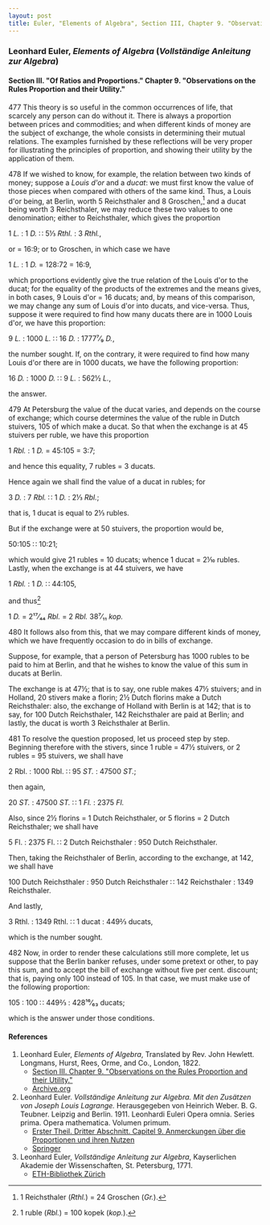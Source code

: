 ```yaml
---
layout: post
title: Euler, "Elements of Algebra", Section III, Chapter 9. "Observations on the Rules Proportion and their Utility."
---
```


### Leonhard Euler, *Elements of Algebra* (*Vollständige Anleitung zur Algebra*)

#### Section III. "Of Ratios and Proportions." Chapter 9. "Observations on the Rules Proportion and their Utility."

477 This theory is so useful in the common occurrences
of life, that scarcely any person can do without it. There
is always a proportion between prices and commodities; and
when different kinds of money are the subject of exchange,
the whole consists in determining their mutual relations.
The examples furnished by these reflections will be very
proper for illustrating the principles of proportion, and
showing their utility by the application of them.

478 If we wished to know, for example, the relation
between two kinds of money; suppose a *Louis d'or* and
a *ducat*: we must first know the value of those pieces when
compared with others of the same kind. Thus, a Louis d'or being,
at Berlin, worth 5 Reichsthaler and 8 Groschen,[^1] and
a ducat being worth 3 Reichsthaler, we may reduce these two
values to one denomination; either to Reichsthaler, which
gives the proportion

[^1]: 1 Reichsthaler (*Rthl.*) = 24 Groschen (*Gr.*).

1 *L.* : 1 *D.* ∷ 5⅓ *Rthl.* : 3 *Rthl.*,

or = 16:9; or to Groschen, in which case we have

1 *L.* : 1 *D.* = 128:72 = 16:9,

which proportions evidently give the true relation of
the Louis d'or to the ducat; for the equality of the products
of the extremes and the means gives, in both cases,
9 Louis d'or = 16 ducats;
and, by means of this comparison, we may
change any sum of Louis d'or into ducats, and vice-versa.
Thus, suppose it were required to find how many ducats
there are in 1000 Louis d'or, we have this proportion:

9 *L.* : 1000 *L.* ∷ 16 *D.* : 1777⁷⁄₉ *D.*,

the number sought. If, on the contrary, it were required to find how many
Louis d'or there are in 1000 ducats, we have the following
proportion:

16 *D.* : 1000 *D.* ∷ 9 *L.* : 562½ *L.*,

the answer.

479 At Petersburg the value of the ducat varies, and
depends on the course of exchange; which course determines
the value of the ruble in Dutch stuivers, 105 of
which make a ducat. So that when the exchange is at 45
stuivers per ruble, we have this proportion

1 *Rbl.* : 1 *D.* = 45:105 = 3:7;

and hence this equality, 7 rubles = 3 ducats.

Hence again we shall find the value of a ducat in rubles;
for

3 *D.* : 7 *Rbl.* ∷ 1 *D.* : 2⅓ *Rbl.*;

that is, 1 ducat is equal to 2⅓ rubles.

But if the exchange were at 50 stuivers, the proportion
would be,

50:105 ∷ 10:21;

which would give 21 rubles = 10 ducats; whence
1 ducat = 2⅒ rubles. Lastly, when the exchange is at 44 stuivers,
we have

1 *Rbl.* : 1 *D.* ∷ 44:105,

and thus[^2]

[^2]: 1 ruble (*Rbl.*) = 100 kopek (*kop.*).

1 *D.* = 2¹⁷⁄₄₄ *Rbl.* = 2 *Rbl.* 38⁷⁄₁₁ *kop.*

480 It follows also from this, that we may compare different kinds of money,
which we have frequently occasion to do in bills of exchange.

Suppose, for example, that a person of Petersburg has
1000 rubles to be paid to him at Berlin, and that he wishes
to know the value of this sum in ducats at Berlin.

The exchange is at 47½; that is to say, one ruble makes
47½ stuivers; and in Holland, 20 stivers make a florin; 2½
Dutch florins make a Dutch Reichsthaler: also, the exchange of
Holland with Berlin is at 142; that is to say, for 100 Dutch
Reichsthaler, 142 Reichsthaler are paid at Berlin; and lastly, the ducat
is worth 3 Reichsthaler at Berlin.

481 To resolve the question proposed, let us proceed
step by step. Beginning therefore with the stivers, since
1 ruble = 47½ stuivers, or 2 rubles = 95 stuivers, we shall
have

2 Rbl. : 1000 Rbl. ∷ 95 *ST.* : 47500 *ST.*;

then again,

20 *ST.* : 47500 *ST.* ∷ 1 *Fl.* : 2375 *Fl.*

Also, since 2½ florins = 1 Dutch Reichsthaler, or 5 florins = 2 Dutch Reichsthaler;
we shall have

5 Fl. : 2375 Fl. ∷ 2 Dutch Reichsthaler : 950 Dutch Reichsthaler.

Then, taking the Reichsthaler of Berlin, according to the exchange, at 142, we shall have

100 Dutch Reichsthaler : 950 Dutch Reichsthaler ∷ 142 Reichsthaler : 1349 Reichsthaler.

And lastly,

3 Rthl. : 1349 Rthl. ∷ 1 ducat : 449⅔ ducats,

which is the number sought.

482 Now, in order to render these calculations still more
complete, let us suppose that the Berlin banker refuses,
under some pretext or other, to pay this sum, and to accept
the bill of exchange without five per cent. discount; that is,
paying only 100 instead of 105. In that case, we must
make use of the following proportion:

105 : 100 ∷ 449⅔ : 428¹⁶⁄₆₃ ducats;

which is the answer under those conditions.


#### References

1. Leonhard Euler, *Elements of Algebra*, Translated by Rev. John Hewlett. Longmans, Hurst, Rees, Orme, and Co., London, 1822.
    - [Section III. Chapter 9. "Observations on the Rules Proportion and their Utility."](/assets/euler/en/III-9.pdf)
    - [Archive.org](https://archive.org/details/elementsofalgebr00euleuoft/)
2. Leonhard Euler. *Vollständige Anleitung zur Algebra. Mit den Zusätzen von Joseph Louis Lagrange.* Herausgegeben von Heinrich Weber. B. G. Teubner. Leipzig and Berlin. 1911. Leonhardi Euleri Opera omnia. Series prima. Opera mathematica. Volumen primum.
    - [Erster Theil. Dritter Abschnitt. Capitel 9. Anmerckungen über die Proportionen und ihren Nutzen](/assets/euler/de/I-III-9.pdf)
    - [Springer](https://link.springer.com/book/9783764314002)
3. Leonhard Euler, *Vollständige Anleitung zur Algebra*, Kayserlichen Akademie der Wissenschaften, St. Petersburg, 1771.
    - [ETH-Bibliothek Zürich](https://doi.org/10.3931/e-rara-9093)